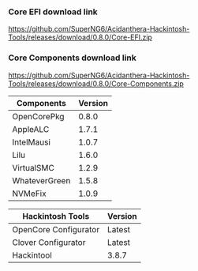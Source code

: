 
### Core EFI download link
https://github.com/SuperNG6/Acidanthera-Hackintosh-Tools/releases/download/0.8.0/Core-EFI.zip

### Core Components download link
https://github.com/SuperNG6/Acidanthera-Hackintosh-Tools/releases/download/0.8.0/Core-Components.zip

| Components    | Version               |
| ------------- | --------------------- |
| OpenCorePkg   | 0.8.0    | 
| AppleALC      | 1.7.1       |
| IntelMausi    | 1.0.7     |
| Lilu          | 1.6.0           |
| VirtualSMC    | 1.2.9     |
| WhateverGreen | 1.5.8  |
| NVMeFix       | 1.0.9        |

| Hackintosh Tools      | Version           |
| --------------------- | ----------------- |
| OpenCore Configurator | Latest            | 
| Clover Configurator   | Latest            |
| Hackintool            | 3.8.7 |

